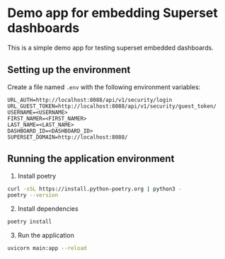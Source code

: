 # Demo app for embedding Superset dashboards

This is a simple demo app for testing superset embedded dashboards.

## Setting up the environment

Create a file named `.env` with the following environment variables:

```
URL_AUTH=http://localhost:8088/api/v1/security/login
URL_GUEST_TOKEN=http://localhost:8088/api/v1/security/guest_token/
USERNAME=<USERNAME>
FIRST_NAMER=<FIRST_NAMER>
LAST_NAME=<LAST_NAME>
DASHBOARD_ID=<DASHBOARD_ID>
SUPERSET_DOMAIN=http://localhost:8088/
```

## Running the application environment

1. Install poetry

```bash
curl -sSL https://install.python-poetry.org | python3 -
poetry --version
```

2. Install dependencies

```bash
poetry install
```

3. Run the application

```bash
uvicorn main:app --reload
```
